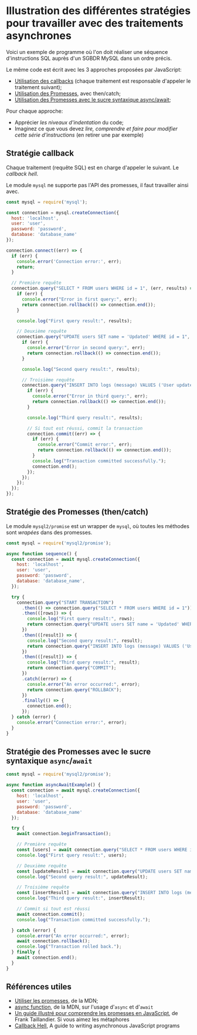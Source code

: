 # Illustration des différentes stratégies pour travailler avec des traitements asynchrones


Voici un exemple de programme où l'on doit réaliser une séquence d'instructions SQL auprès d'un SGBDR MySQL dans un ordre précis.

Le même code est écrit avec les 3 approches proposées par JavaScript:

- [Utilisation des callbacks](#stratégie-callback) (chaque traitement est responsable d'appeler le traitement suivant);
- [Utilisation des Promesses](#stratégie-des-promesses-thencatch), avec then/catch;
- [Utilisation des Promesses avec le sucre syntaxique async/await](#stratégie-des-promesses-avec-le-sucre-syntaxique-asyncawait);

Pour chaque approche:

- Apprécier *les niveaux d'indentation* du code;
- Imaginez ce que vous devez *lire, comprendre et faire pour modifier cette série d'instructions* (en retirer une par exemple)

## Stratégie callback

Chaque traitement (requête SQL) est en charge d'appeler le suivant. Le *callback hell*.

Le module `mysql` ne supporte pas l'API des promesses, il faut travailler ainsi avec.

~~~js
const mysql = require('mysql');

const connection = mysql.createConnection({
  host: 'localhost',
  user: 'user',
  password: 'password',
  database: 'database_name'
});

connection.connect((err) => {
  if (err) {
    console.error('Connection error:', err);
    return;
  }

  // Première requête
  connection.query("SELECT * FROM users WHERE id = 1", (err, results) => {
    if (err) {
      console.error("Error in first query:", err);
      return connection.rollback(() => connection.end());
    }

    console.log("First query result:", results);

    // Deuxième requête
    connection.query("UPDATE users SET name = 'Updated' WHERE id = 1", (err, results) => {
      if (err) {
        console.error("Error in second query:", err);
        return connection.rollback(() => connection.end());
      }

      console.log("Second query result:", results);

      // Troisième requête
      connection.query("INSERT INTO logs (message) VALUES ('User updated')", (err, results) => {
        if (err) {
          console.error("Error in third query:", err);
          return connection.rollback(() => connection.end());
        }

        console.log("Third query result:", results);

        // Si tout est réussi, commit la transaction
        connection.commit((err) => {
          if (err) {
            console.error("Commit error:", err);
            return connection.rollback(() => connection.end());
          }
          console.log("Transaction committed successfully.");
          connection.end();
        });
      });
    });
  });
});
~~~


## Stratégie des Promesses (then/catch)

Le module `mysql2/promise` est un wrapper de `mysql`, où toutes les méthodes sont *wrapées* dans des promesses.

~~~js
const mysql = require('mysql2/promise');

async function sequence() {
  const connection = await mysql.createConnection({
    host: 'localhost',
    user: 'user',
    password: 'password',
    database: 'database_name',
  });

  try {
    connection.query("START TRANSACTION")
      .then(() => connection.query("SELECT * FROM users WHERE id = 1"))
      .then(([rows]) => {
        console.log("First query result:", rows);
        return connection.query("UPDATE users SET name = 'Updated' WHERE id = 1");
      })
      .then(([result]) => {
        console.log("Second query result:", result);
        return connection.query("INSERT INTO logs (message) VALUES ('User updated')");
      })
      .then(([result]) => {
        console.log("Third query result:", result);
        return connection.query("COMMIT");
      })
      .catch((error) => {
        console.error("An error occurred:", error);
        return connection.query("ROLLBACK");
      })
      .finally(() => {
        connection.end();
      });
  } catch (error) {
    console.error("Connection error:", error);
  }
}
~~~


## Stratégie des Promesses avec le sucre syntaxique `async`/`await`

~~~js
const mysql = require('mysql2/promise');

async function asyncAwaitExample() {
  const connection = await mysql.createConnection({
    host: 'localhost',
    user: 'user',
    password: 'password',
    database: 'database_name'
  });

  try {
    await connection.beginTransaction();

    // Première requête
    const [users] = await connection.query("SELECT * FROM users WHERE id = 1");
    console.log("First query result:", users);

    // Deuxième requête
    const [updateResult] = await connection.query("UPDATE users SET name = 'Updated' WHERE id = 1");
    console.log("Second query result:", updateResult);

    // Troisième requête
    const [insertResult] = await connection.query("INSERT INTO logs (message) VALUES ('User updated')");
    console.log("Third query result:", insertResult);

    // Commit si tout est réussi
    await connection.commit();
    console.log("Transaction committed successfully.");

  } catch (error) {
    console.error("An error occurred:", error);
    await connection.rollback();
    console.log("Transaction rolled back.");
  } finally {
    await connection.end();
  }
}
~~~

## Références utiles

- [Utiliser les promesses](https://developer.mozilla.org/fr/docs/Web/JavaScript/Guide/Using_promises), de la MDN;
- [async function](https://developer.mozilla.org/fr/docs/Web/JavaScript/Reference/Statements/async_function), de la MDN, sur l'usage d'`async` et d'`await`
- [Un guide illustré pour comprendre les promesses en JavaScript](https://frank.taillandier.me/2017/03/23/comprendre-les-promesses-en-javascript/), de Frank Taillandier. Si vous aimez les métaphores
- [Callback Hell](http://callbackhell.com/), A guide to writing asynchronous JavaScript programs 